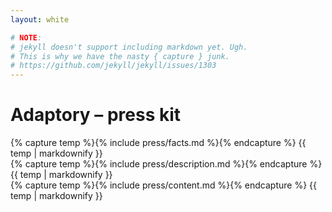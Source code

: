 ```yaml
---
layout: white

# NOTE:
# jekyll doesn't support including markdown yet. Ugh.
# This is why we have the nasty { capture } junk.
# https://github.com/jekyll/jekyll/issues/1303
---
```


# Adaptory – press kit

<section class="facts">
  {% capture temp %}{% include press/facts.md %}{% endcapture %}
  {{ temp | markdownify }}
</section>

<section class="description">
  {% capture temp %}{% include press/description.md %}{% endcapture %}
  {{ temp | markdownify }}
</section>

<section class="content">
  {% capture temp %}{% include press/content.md %}{% endcapture %}
  {{ temp | markdownify }}
</section>

